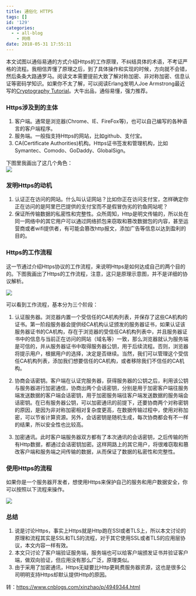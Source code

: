 ```yaml
---
title: 通俗化 HTTPS
tags: []
id: '129'
categories:
  - - all-blog
    - 网络
date: 2018-05-31 17:55:11
---
```


本文试图以通俗易通的方式介绍Https的工作原理，不纠结具体的术语，不考证严格的流程。我相信弄懂了原理之后，到了具体操作和实现的时候，方向就不会错，然后条条大路通罗马。阅读文本需要提前大致了解对称加密、非对称加密、信息认证等密码学知识。如果你不太了解，可以阅读Erlang发明人Joe Armstrong最近写的[Cryptography Tutorial](https://github.com/joearms/crypto_tutorial)。大牛出品，通俗易懂，强力推荐。

### Https涉及到的主体

1.  客户端。通常是浏览器(Chrome、IE、FireFox等)，也可以自己编写的各种语言的客户端程序。
2.  服务端。一般指支持Https的网站，比如github、支付宝。
3.  CA(Certificate Authorities)机构。Https证书签发和管理机构，比如Symantec、Comodo、GoDaddy、GlobalSign。

下图里我画出了这几个角色：  
![](/wp-content/uploads/2018/05/20180531175423_51591.png)

### 发明Https的动机

1.  认证正在访问的网站。什么叫认证网站？比如你正在访问支付宝，怎样确定你正在访问的是阿里巴巴提供的支付宝而不是假冒伪劣的钓鱼网站呢？
2.  保证所传输数据的私密性和完整性。众所周知，Http是明文传输的，所以处在同一网络中的其它用户可以通过网络抓包来窃取和篡改数据包的内容，甚至运营商或者wifi提供者，有可能会篡改http报文，添加广告等信息以达到盈利的目的。

### Https的工作流程

这一节通过介绍Https协议的工作流程，来说明Https是如何达成自己的两个目的的。下图我画出了Https的工作流程，注意，这只是原理示意图，并不是详细的协议解析。

![](/wp-content/uploads/2018/05/20180531175440_72649.png)

可以看到工作流程，基本分为三个阶段：

1.  认证服务器。浏览器内置一个受信任的CA机构列表，并保存了这些CA机构的证书。第一阶段服务器会提供经CA机构认证颁发的服务器证书，如果认证该服务器证书的CA机构，存在于浏览器的受信任CA机构列表中，并且服务器证书中的信息与当前正在访问的网站（域名等）一致，那么浏览器就认为服务端是可信的，并从服务器证书中取得服务器公钥，用于后续流程。否则，浏览器将提示用户，根据用户的选择，决定是否继续。当然，我们可以管理这个受信任CA机构列表，添加我们想要信任的CA机构，或者移除我们不信任的CA机构。
    
2.  协商会话密钥。客户端在认证完服务器，获得服务器的公钥之后，利用该公钥与服务器进行加密通信，协商出两个会话密钥，分别是用于加密客户端往服务端发送数据的客户端会话密钥，用于加密服务端往客户端发送数据的服务端会话密钥。在已有服务器公钥，可以加密通讯的前提下，还要协商两个对称密钥的原因，是因为非对称加密相对复杂度更高，在数据传输过程中，使用对称加密，可以节省计算资源。另外，会话密钥是随机生成，每次协商都会有不一样的结果，所以安全性也比较高。
    
3.  加密通讯。此时客户端服务器双方都有了本次通讯的会话密钥，之后传输的所有Http数据，都通过会话密钥加密。这样网路上的其它用户，将很难窃取和篡改客户端和服务端之间传输的数据，从而保证了数据的私密性和完整性。
    

### 使用Https的流程

如果你是一个服务器开发者，想使用Https来保护自己的服务和用户数据安全，你可以按照以下流程来操作。

![](/wp-content/uploads/2018/05/20180531175459_22886.png)

### 总结

1.  说是讨论Https，事实上Https就是Http跑在SSl或者TLS上，所以本文讨论的原理和流程其实是SSL和TLS的流程，对于其它使用SSL或者TLS的应用层协议，本文内容一样有效。
2.  本文只讨论了客户端验证服务端，服务端也可以给客户端颁发证书并验证客户端，做双向验证，但应用没有那么广泛，原理类似。
3.  由于采用了加密通讯，Https无疑要比Http更耗费服务器资源，这也是很多公司明明支持Https却默认提供Http的原因。

转：https://www.cnblogs.com/xinzhao/p/4949344.html